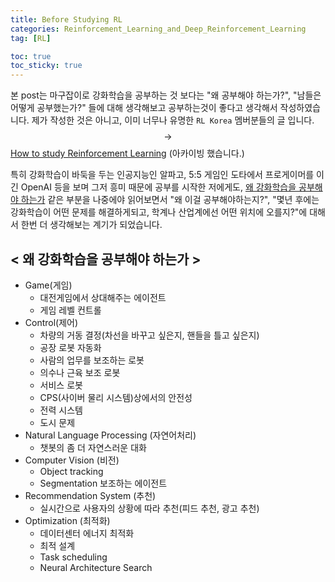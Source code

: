 ```yaml
---
title: Before Studying RL
categories: Reinforcement_Learning_and_Deep_Reinforcement_Learning
tag: [RL]

toc: true
toc_sticky: true
---
```


본 post는 마구잡이로 강화학습을 공부하는 것 보다는 "왜 공부해야 하는가?", "남들은 어떻게 공부했는가?" 들에 대해 생각해보고 공부하는것이 좋다고 생각해서 작성하였습니다.
제가 작성한 것은 아니고, 이미 너무나 유명한 `RL Korea` 멤버분들의 글 입니다.
$$\rightarrow$$[How to study Reinforcement Learning](https://github.com/SeunghyunSEO/how_to_study_rl) (아카이빙 했습니다.)


특히 강화학습이 바둑을 두는 인공지능인 알파고, 5:5 게임인 도타에서 프로게이머를 이긴 OpenAI 등을 보며 그저 흥미 때문에 공부를 시작한 저에게도, [왜 강화학습을 공부해야 하는가](https://github.com/reinforcement-learning-kr/how_to_study_rl/wiki/%EC%99%9C-%EA%B0%95%ED%99%94%ED%95%99%EC%8A%B5%EC%9D%84-%EA%B3%B5%EB%B6%80%ED%95%B4%EC%95%BC-%ED%95%98%EB%8A%94%EA%B0%80) 같은 부분을 나중에야 읽어보면서 "왜 이걸 공부해야하는지?", "몇년 후에는 강화학습이 어떤 문제를 해결하게되고, 학계나 산업계에선 어떤 위치에 오를지?"에 대해서 한번 더 생각해보는 계기가 되었습니다.


## < 왜 강화학습을 공부해야 하는가 >

- Game(게임)
  - 대전게임에서 상대해주는 에이전트
  - 게임 레벨 컨트롤
- Control(제어)
  - 차량의 거동 결정(차선을 바꾸고 싶은지, 핸들을 틀고 싶은지)
  - 공장 로봇 자동화
  - 사람의 업무를 보조하는 로봇
  - 의수나 근육 보조 로봇
  - 서비스 로봇
  - CPS(사이버 물리 시스템)상에서의 안전성
  - 전력 시스템
  - 도시 문제
- Natural Language Processing (자연어처리)
  - 챗봇의 좀 더 자연스러운 대화
- Computer Vision (비전)
  - Object tracking
  - Segmentation 보조하는 에이전트
- Recommendation System (추천)
  - 실시간으로 사용자의 상황에 따라 추천(피드 추천, 광고 추천)
- Optimization (최적화)
  - 데이터센터 에너지 최적화
  - 최적 설계
  - Task scheduling
  - Neural Architecture Search


